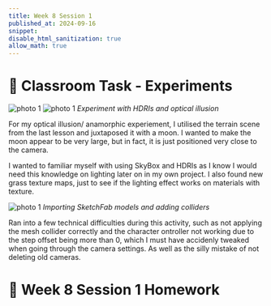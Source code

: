 ```yaml
---
title: Week 8 Session 1
published_at: 2024-09-16
snippet: 
disable_html_sanitization: true
allow_math: true
---
```


# :page_with_curl: Classroom Task - Experiments

![photo 1](photos/40.png)
![photo 1](photos/41.png)
*Experiment with HDRIs and optical illusion*

For my optical illusion/ anamorphic experiement, I utilised the terrain scene from the last lesson and juxtaposed it with a moon. I wanted to make the moon appear to be very large, but in fact, it is just positioned very close to the camera. 

I wanted to familiar myself with using SkyBox and HDRIs as I know I would need this knowledge on lighting later on in my own project. I also found new grass texture maps, just to see if the lighting effect works on materials with texture.

![photo 1](photos/42.png)
*Importing SketchFab models and adding colliders*

Ran into a few technical difficulties during this activity, such as not applying the mesh collider correctly and the character ontroller not working due to the step offset being more than 0, which I must have accidenly tweaked when going through the camera settings. As well as the silly mistake of not deleting old cameras.


# :page_with_curl: Week 8 Session 1 Homework 
